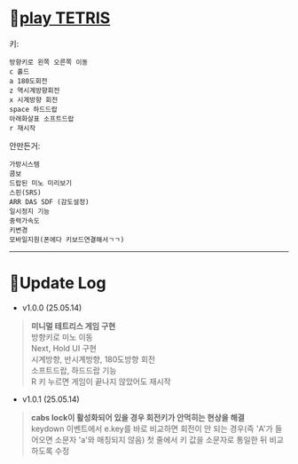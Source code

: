 # 🤍[play TETRIS](https://gyuriling.github.io/Tetris/)

키:
```
방향키로 왼쪽 오른쪽 이동 
c 홀드
a 180도회전
z 역시계방향회전
x 시계방향 회전 
space 하드드랍
아래화살표 소프트드랍
r 재시작 
```

안만든거:
```
가방시스템
콤보 
드랍된 미노 미리보기 
스핀(SRS) 
ARR DAS SDF (감도설정)
일시정지 기능
중력가속도
키변경
모바일지원(폰에다 키보드연결해서ㄱㄱ) 
```


* * *

# 🤍Update Log

* v1.0.0 (25.05.14)
> **미니멀 테트리스 게임 구현**<br/>
방향키로 미노 이동<br/>
Next, Hold UI 구현<br/>
시계방향, 반시계방향, 180도방향 회전<br/>
소프트드랍, 하드드랍 기능<br/>
R 키 누르면 게임이 끝나지 않았어도 재시작 <br/>

* v1.0.1 (25.05.14)
> **cabs lock이 활성화되어 있을 경우 회전키가 안먹히는 현상을 해결**<br/>
keydown 이벤트에서 e.key를 바로 비교하면 회전이 안 되는 경우(즉 'A'가 들어오면 소문자 'a'와 매칭되지 않음) 첫 줄에서 키 값을 소문자로 통일한 뒤 비교하도록 수정

